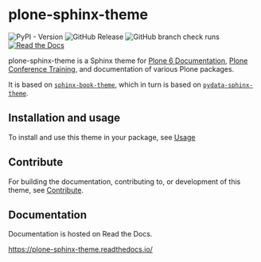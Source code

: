 # plone-sphinx-theme

![PyPI - Version](https://img.shields.io/pypi/v/plone-sphinx-theme)
![GitHub Release](https://img.shields.io/github/v/release/plone/plone-sphinx-theme)
![GitHub branch check runs](https://img.shields.io/github/check-runs/plone/plone-sphinx-theme/main)
[![Read the Docs](https://img.shields.io/readthedocs/plone-sphinx-theme)](https://plone-sphinx-theme.readthedocs.io/)

plone-sphinx-theme is a Sphinx theme for [Plone 6 Documentation](https://6.docs.plone.org/), [Plone Conference Training](https://training.plone.org/), and documentation of various Plone packages.

It is based on [`sphinx-book-theme`](https://sphinx-book-theme.readthedocs.io/en/latest/), which in turn is based on [`pydata-sphinx-theme`](https://pydata-sphinx-theme.readthedocs.io/en/stable/).


## Installation and usage

To install and use this theme in your package, see [Usage](https://plone-sphinx-theme.readthedocs.io/guides/usage.html)


## Contribute

For building the documentation, contributing to, or development of this theme, see [Contribute](https://plone-sphinx-theme.readthedocs.io/guides/contribute.html).


## Documentation

Documentation is hosted on Read the Docs.

https://plone-sphinx-theme.readthedocs.io/
